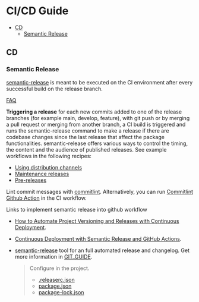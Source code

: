 <!-- omit in toc -->
# CI/CD Guide

- [CD](#cd)
  - [Semantic Release](#semantic-release)

## CD

### Semantic Release

[semantic-release](https://sentenz.github.io/essay/website/semantic-release.gitbook.io/semantic-release/index.html) is meant to be executed on the CI environment after every successful build on the release branch.

[FAQ](https://github.com/semantic-release/semantic-release/blob/master/docs/support/FAQ.md)

**Triggering a release** for each new commits added to one of the release branches (for example main, develop, feature), with git push or by merging a pull request or merging from another branch, a CI build is triggered and runs the semantic-release command to make a release if there are codebase changes since the last release that affect the package functionalities.
semantic-release offers various ways to control the timing, the content and the audience of published releases. See example workflows in the following recipes:

- [Using distribution channels](https://github.com/semantic-release/semantic-release/blob/master/docs/recipes/release-workflow/distribution-channels.md)
- [Maintenance releases](https://github.com/semantic-release/semantic-release/blob/master/docs/recipes/release-workflow/maintenance-releases.md)
- [Pre-releases](https://github.com/semantic-release/semantic-release/blob/master/docs/recipes/pre-releases.md)

Lint commit messages with [commitlint](https://github.com/conventional-changelog/commitlint). Alternatively, you can run [Commitlint Github Action](https://github.com/wagoid/commitlint-github-action) in the CI workflow.

Links to implement semantic release into github workflow

- [How to Automate Project Versioning and Releases with Continuous Deployment](https://css-tricks.com/how-to-automate-project-versioning-and-releases-with-continuous-deployment/).
- [Continuous Deployment with Semantic Release and GitHub Actions](https://github.com/semantic-release/semantic-release/blob/master/docs/recipes/release-workflow/pre-releases.md).

- [semantic-release](https://github.com/semantic-release/semantic-release) tool for an full automated release and changelog. Get more information in [GIT_GUIDE](https://github.com/sentenz/general/blob/main/docs/guide/convention/CICD_GUIDE.md#semantic-release).
  > Configure in the project.
  >
  > - [.releaserc.json](https://github.com/semantic-release/semantic-release/blob/master/docs/usage/configuration.md#configuration-file)
  > - [package.json](https://github.com/semantic-release/semantic-release/blob/master/package.json)
  > - [package-lock.json](https://github.com/semantic-release/semantic-release/blob/master/package-lock.json)
